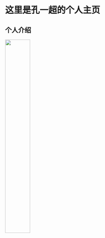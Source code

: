 # 这里是孔一超的个人主页 
## 个人介绍
<img src="http://b289.photo.store.qq.com/psb?/V14N33Ib2w1Ler/.j176SQfz21EwBF2uD*E6NlJaXPnvYSKwlaJ5T1CxQA!/m/dCEBAAAAAAAAnull&bo=KgNfAioDXwIRBzA!&rf=photolist&t=5" width=40%>

